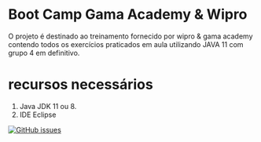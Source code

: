 # Boot Camp Gama Academy & Wipro

O projeto é destinado ao treinamento fornecido por wipro & gama academy contendo todos os exercícios praticados em aula utilizando JAVA 11 com grupo 4 em definitivo. 
# recursos necessários
1. Java JDK 11 ou 8.
2. IDE Eclipse

<a href="https://github.com/muriloFsaidel/wiproBoot/issues"><img alt="GitHub issues" src="https://img.shields.io/github/issues/muriloFsaidel/wiproBoot"></a>
